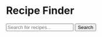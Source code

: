<!DOCTYPE html>
<html lang="en">
<head>
    <meta charset="UTF-8">
    <meta name="viewport" content="width=device-width, initial-scale=1.0">
    <title>Recipe Finder</title>
    <link rel="stylesheet" href="styles.css">
</head>
<body>
    <div class="container">
        <h1>Recipe Finder</h1>
        <input type="text" id="searchInput" placeholder="Search for recipes...">
        <button id="searchBtn">Search</button>
        <div id="recipeList"></div>
        <div id="recipeDetails"></div>
    </div>
    <script src="script.js"></script>
</body>
</html>

